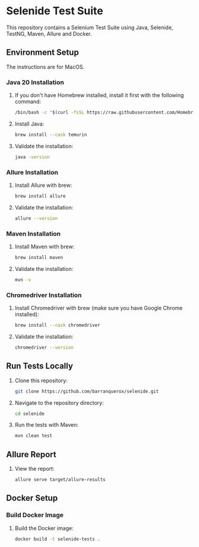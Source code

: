# Selenide Test Suite

This repository contains a Selenium Test Suite using Java, Selenide, TestNG, Maven, Allure and Docker.

## Environment Setup

The instructions are for MacOS.

### Java 20 Installation

1. If you don't have Homebrew installed, install it first with the following command:

    ```bash
    /bin/bash -c "$(curl -fsSL https://raw.githubusercontent.com/Homebrew/install/HEAD/install.sh)"
    ```

2. Install Java:

    ```bash
    brew install --cask temurin
    ```

3. Validate the installation:

    ```bash
    java -version
    ```

### Allure Installation

1. Install Allure with brew:

    ```bash
    brew install allure
    ```

2. Validate the installation:

    ```bash
    allure --version
    ```

### Maven Installation

1. Install Maven with brew:

    ```bash
    brew install maven
    ```

2. Validate the installation:

    ```bash
    mvn -v
    ```

### Chromedriver Installation

1. Install Chromedriver with brew (make sure you have Google Chrome installed):

    ```bash
    brew install --cask chromedriver
    ```

2. Validate the installation:

    ```bash
    chromedriver --version
    ```

## Run Tests Locally

1. Clone this repository:

    ```bash
    git clone https://github.com/barranquerox/selenide.git
    ```

2. Navigate to the repository directory:

    ```bash
    cd selenide
    ```

3. Run the tests with Maven:

    ```bash
    mvn clean test
    ```

## Allure Report

1. View the report:

    ```bash
    allure serve target/allure-results
    ```

## Docker Setup

### Build Docker Image

1. Build the Docker image:

    ```bash
    docker build -t selenide-tests .
    ```

